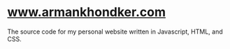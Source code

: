 # www.armankhondker.com 

The source code for my personal website written in Javascript, HTML, and CSS. 
